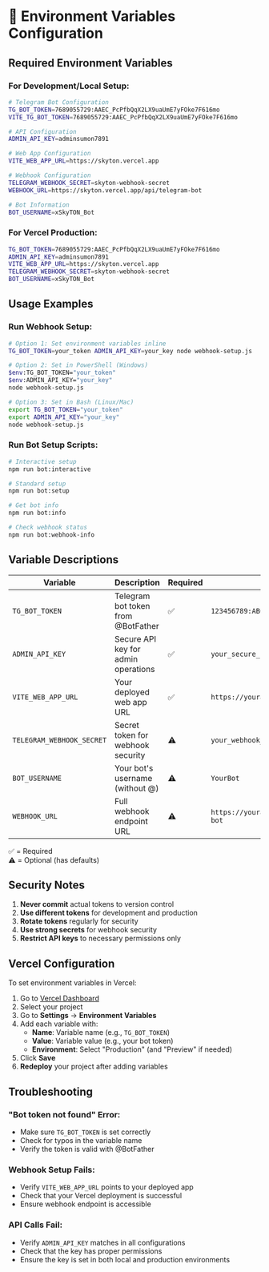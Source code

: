 # 🔧 Environment Variables Configuration

## Required Environment Variables

### For Development/Local Setup:
```bash
# Telegram Bot Configuration
TG_BOT_TOKEN=7689055729:AAEC_PcPfbQqX2LX9uaUmE7yFOke7F616mo
VITE_TG_BOT_TOKEN=7689055729:AAEC_PcPfbQqX2LX9uaUmE7yFOke7F616mo

# API Configuration  
ADMIN_API_KEY=adminsumon7891

# Web App Configuration
VITE_WEB_APP_URL=https://skyton.vercel.app

# Webhook Configuration
TELEGRAM_WEBHOOK_SECRET=skyton-webhook-secret
WEBHOOK_URL=https://skyton.vercel.app/api/telegram-bot

# Bot Information
BOT_USERNAME=xSkyTON_Bot
```

### For Vercel Production:
```bash
TG_BOT_TOKEN=7689055729:AAEC_PcPfbQqX2LX9uaUmE7yFOke7F616mo
ADMIN_API_KEY=adminsumon7891
VITE_WEB_APP_URL=https://skyton.vercel.app
TELEGRAM_WEBHOOK_SECRET=skyton-webhook-secret
BOT_USERNAME=xSkyTON_Bot
```

## Usage Examples

### Run Webhook Setup:
```bash
# Option 1: Set environment variables inline
TG_BOT_TOKEN=your_token ADMIN_API_KEY=your_key node webhook-setup.js

# Option 2: Set in PowerShell (Windows)
$env:TG_BOT_TOKEN="your_token"
$env:ADMIN_API_KEY="your_key"
node webhook-setup.js

# Option 3: Set in Bash (Linux/Mac)
export TG_BOT_TOKEN="your_token"
export ADMIN_API_KEY="your_key"
node webhook-setup.js
```

### Run Bot Setup Scripts:
```bash
# Interactive setup
npm run bot:interactive

# Standard setup
npm run bot:setup

# Get bot info
npm run bot:info

# Check webhook status
npm run bot:webhook-info
```

## Variable Descriptions

| Variable | Description | Required | Example |
|----------|-------------|----------|---------|
| `TG_BOT_TOKEN` | Telegram bot token from @BotFather | ✅ | `123456789:ABC...` |
| `ADMIN_API_KEY` | Secure API key for admin operations | ✅ | `your_secure_key` |
| `VITE_WEB_APP_URL` | Your deployed web app URL | ✅ | `https://yourapp.vercel.app` |
| `TELEGRAM_WEBHOOK_SECRET` | Secret token for webhook security | ⚠️ | `your_webhook_secret` |
| `BOT_USERNAME` | Your bot's username (without @) | ⚠️ | `YourBot` |
| `WEBHOOK_URL` | Full webhook endpoint URL | ⚠️ | `https://yourapp.vercel.app/api/telegram-bot` |

✅ = Required  
⚠️ = Optional (has defaults)

## Security Notes

1. **Never commit** actual tokens to version control
2. **Use different tokens** for development and production
3. **Rotate tokens** regularly for security
4. **Use strong secrets** for webhook security
5. **Restrict API keys** to necessary permissions only

## Vercel Configuration

To set environment variables in Vercel:

1. Go to [Vercel Dashboard](https://vercel.com/dashboard)
2. Select your project
3. Go to **Settings** → **Environment Variables**
4. Add each variable with:
   - **Name**: Variable name (e.g., `TG_BOT_TOKEN`)
   - **Value**: Variable value (e.g., your bot token)
   - **Environment**: Select "Production" (and "Preview" if needed)
5. Click **Save**
6. **Redeploy** your project after adding variables

## Troubleshooting

### "Bot token not found" Error:
- Make sure `TG_BOT_TOKEN` is set correctly
- Check for typos in the variable name
- Verify the token is valid with @BotFather

### Webhook Setup Fails:
- Verify `VITE_WEB_APP_URL` points to your deployed app
- Check that your Vercel deployment is successful
- Ensure webhook endpoint is accessible

### API Calls Fail:
- Verify `ADMIN_API_KEY` matches in all configurations
- Check that the key has proper permissions
- Ensure the key is set in both local and production environments
